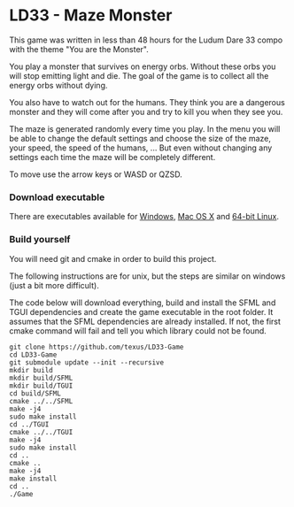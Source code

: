 # LD33 - Maze Monster

This game was written in less than 48 hours for the Ludum Dare 33 compo with the theme "You are the Monster".

You play a monster that survives on energy orbs. Without these orbs you will stop emitting light and die. The goal of the game is to collect all the energy orbs without dying.

You also have to watch out for the humans. They think you are a dangerous monster and they will come after you and try to kill you when they see you.

The maze is generated randomly every time you play. In the menu you will be able to change the default settings and choose the size of the maze, your speed, the speed of the humans, ...
But even without changing any settings each time the maze will be completely different.

To move use the arrow keys or WASD or QZSD.


### Download executable

There are executables available for [Windows](https://github.com/texus/LD33-Game/releases/download/LD33-entry/LD33-MazeMonster-Windows.zip), [Mac OS X](https://github.com/texus/LD33-Game/releases/download/LD33-entry/LD33-MazeMonster-OSX.zip) and [64-bit Linux](https://github.com/texus/LD33-Game/releases/download/LD33-entry/LD33-MazeMonster-Linux64.tar.gz).


### Build yourself

You will need git and cmake in order to build this project.

The following instructions are for unix, but the steps are similar on windows (just a bit more difficult).

The code below will download everything, build and install the SFML and TGUI dependencies and create the game executable in the root folder. It assumes that the SFML dependencies are already installed. If not, the first cmake command will fail and tell you which library could not be found.

```
git clone https://github.com/texus/LD33-Game
cd LD33-Game
git submodule update --init --recursive
mkdir build
mkdir build/SFML
mkdir build/TGUI
cd build/SFML
cmake ../../SFML
make -j4
sudo make install
cd ../TGUI
cmake ../../TGUI
make -j4
sudo make install
cd ..
cmake ..
make -j4
make install
cd ..
./Game
```
